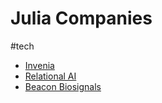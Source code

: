# Julia Companies

#tech

- [Invenia](https://www.invenia.ca/)
- [Relational AI](https://relational.ai/)
- [Beacon Biosignals](https://beacon.bio/)


